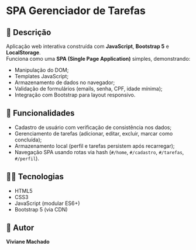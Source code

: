 # SPA Gerenciador de Tarefas

## 📌 Descrição
Aplicação web interativa construída com **JavaScript**, **Bootstrap 5** e **LocalStorage**.  
Funciona como uma **SPA (Single Page Application)** simples, demonstrando:
- Manipulação do DOM;
- Templates JavaScript;
- Armazenamento de dados no navegador;
- Validação de formulários (emails, senha, CPF, idade mínima);
- Integração com Bootstrap para layout responsivo.

## 🚀 Funcionalidades
- Cadastro de usuário com verificação de consistência nos dados;
- Gerenciamento de tarefas (adicionar, editar, excluir, marcar como concluída);
- Armazenamento local (perfil e tarefas persistem após recarregar);
- Navegação SPA usando rotas via hash (`#/home`, `#/cadastro`, `#/tarefas`, `#/perfil`).


## 👩‍💻 Tecnologias
- HTML5  
- CSS3  
- JavaScript (modular ES6+)  
- Bootstrap 5 (via CDN)

## 📎 Autor
**Viviane Machado** 

